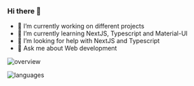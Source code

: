 ### Hi there 👋

- 🔭 I’m currently working on different projects
- 🌱 I’m currently learning NextJS, Typescript and Material-UI
- 🤔 I’m looking for help with NextJS and Typescript
- 💬 Ask me about Web development

![overview](https://github.com/typedashutosh/github-readme-stats/blob/master/generated/overview.svg)

![languages](https://github.com/typedashutosh/github-readme-stats/blob/master/generated/languages.svg)
<!--
## My typing stats:
https://www.keybr.com/profile/e316hty
<img align="center" src="https://github-readme-stats.vercel.app/api/top-langs/?username=typedashutosh&langs_count=10&layout=default&theme=default" />
-->
